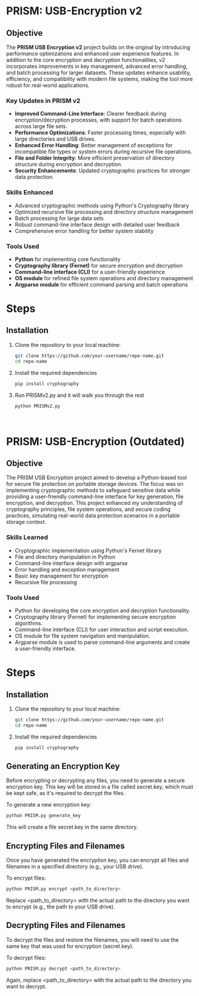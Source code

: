 # PRISM: USB-Encryption v2

## Objective

The **PRISM USB Encryption v2** project builds on the original by introducing performance optimizations and enhanced user experience features. In addition to the core encryption and decryption functionalities, v2 incorporates improvements in key management, advanced error handling, and batch processing for larger datasets. These updates enhance usability, efficiency, and compatibility with modern file systems, making the tool more robust for real-world applications.

### Key Updates in PRISM v2

- **Improved Command-Line Interface**: Clearer feedback during encryption/decryption processes, with support for batch operations across large file sets.
- **Performance Optimizations**: Faster processing times, especially with large directories and USB drives.
- **Enhanced Error Handling**: Better management of exceptions for incompatible file types or system errors during recursive file operations.
- **File and Folder Integrity**: More efficient preservation of directory structure during encryption and decryption.
- **Security Enhancements**: Updated cryptographic practices for stronger data protection.

### Skills Enhanced

- Advanced cryptographic methods using Python's Cryptography library
- Optimized recursive file processing and directory structure management
- Batch processing for large data sets
- Robust command-line interface design with detailed user feedback
- Comprehensive error handling for better system stability

### Tools Used

- **Python** for implementing core functionality
- **Cryptography library (Fernet)** for secure encryption and decryption
- **Command-line interface (CLI)** for a user-friendly experience
- **OS module** for refined file system operations and directory management
- **Argparse module** for efficient command parsing and batch operations

# Steps

## Installation
1. Clone the repository to your local machine:
   ```bash
   git clone https://github.com/your-username/repo-name.git
   cd repo-name
   
2. Install the required dependencies
   ```bash
   pip install cryptography

3. Run PRISMv2.py and it will walk you through the rest
   ```bash
   python PRISMv2.py
<br />


# PRISM: USB-Encryption (Outdated)

## Objective

The PRISM USB Encryption project aimed to develop a Python-based tool for secure file protection on portable storage devices. The focus was on implementing cryptographic methods to safeguard sensitive data while providing a user-friendly command-line interface for key generation, file encryption, and decryption. This project enhanced my understanding of cryptography principles, file system operations, and secure coding practices, simulating real-world data protection scenarios in a portable storage context.


### Skills Learned

- Cryptographic implementation using Python's Fernet library
- File and directory manipulation in Python
- Command-line interface design with argparse
- Error handling and exception management
- Basic key management for encryption
- Recursive file processing


### Tools Used

- Python for developing the core encryption and decryption functionality.
- Cryptography library (Fernet) for implementing secure encryption algorithms.
- Command-line interface (CLI) for user interaction and script execution.
- OS module for file system navigation and manipulation.
- Argparse module is used to parse command-line arguments and create a user-friendly interface.




# Steps

## Installation
1. Clone the repository to your local machine:
   ```bash
   git clone https://github.com/your-username/repo-name.git
   cd repo-name
   
2. Install the required dependencies
   ```bash
   pip install cryptography

## Generating an Encryption Key

  Before encrypting or decrypting any files, you need to generate a secure encryption key. This key will be stored in a file called secret.key, which must be kept safe, as it's required to decrypt   the files.

To generate a new encryption key:

  ```bash
  python PRISM.py generate_key
  ```

This will create a file secret.key in the same directory.

## Encrypting Files and Filenames
   
  Once you have generated the encryption key, you can encrypt all files and filenames in a specified directory (e.g., your USB drive).

To encrypt files:

```bash
python PRISM.py encrypt <path_to_directory>
```
Replace <path_to_directory> with the actual path to the directory you want to encrypt (e.g., the path to your USB drive).


## Decrypting Files and Filenames
   
  To decrypt the files and restore the filenames, you will need to use the same key that was used for encryption (secret.key).

To decrypt files:

```bash
python PRISM.py decrypt <path_to_directory>
```
Again, replace <path_to_directory> with the actual path to the directory you want to decrypt.

